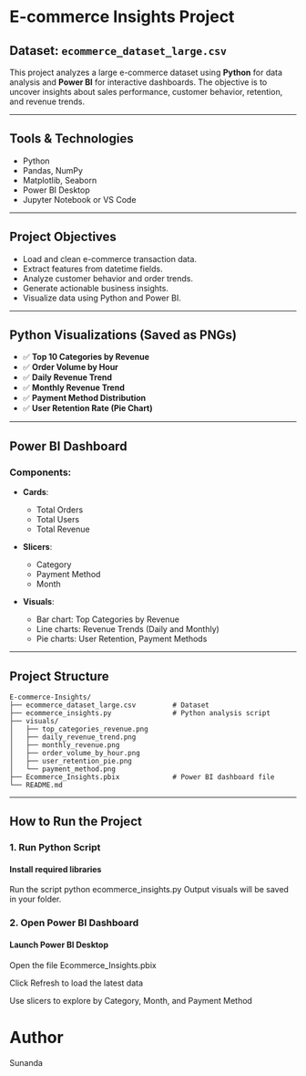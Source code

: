# E-commerce Insights Project

## Dataset: `ecommerce_dataset_large.csv`

This project analyzes a large e-commerce dataset using **Python** for data analysis and **Power BI** for interactive dashboards. The objective is to uncover insights about sales performance, customer behavior, retention, and revenue trends.

---

## Tools & Technologies

- Python 
- Pandas, NumPy
- Matplotlib, Seaborn
- Power BI Desktop
- Jupyter Notebook or VS Code

---

## Project Objectives

- Load and clean e-commerce transaction data.
- Extract features from datetime fields.
- Analyze customer behavior and order trends.
- Generate actionable business insights.
- Visualize data using Python and Power BI.

---

## Python Visualizations (Saved as PNGs)

- ✅ **Top 10 Categories by Revenue**
- ✅ **Order Volume by Hour**
- ✅ **Daily Revenue Trend**
- ✅ **Monthly Revenue Trend**
- ✅ **Payment Method Distribution**
- ✅ **User Retention Rate (Pie Chart)**

---

## Power BI Dashboard

### Components:
- **Cards**:
  - Total Orders
  - Total Users
  - Total Revenue

- **Slicers**:
  - Category
  - Payment Method
  - Month

- **Visuals**:
  - Bar chart: Top Categories by Revenue
  - Line charts: Revenue Trends (Daily and Monthly)
  - Pie charts: User Retention, Payment Methods

---

## Project Structure
```plaintext
E-commerce-Insights/
├── ecommerce_dataset_large.csv         # Dataset
├── ecommerce_insights.py               # Python analysis script
├── visuals/
│   ├── top_categories_revenue.png
│   ├── daily_revenue_trend.png
│   ├── monthly_revenue.png
│   ├── order_volume_by_hour.png
│   ├── user_retention_pie.png
│   └── payment_method.png
├── Ecommerce_Insights.pbix             # Power BI dashboard file
└── README.md
```

---
## How to Run the Project

### 1. Run Python Script

#### Install required libraries

Run the script
python ecommerce_insights.py
Output visuals will be saved in your folder.

### 2. Open Power BI Dashboard

#### Launch Power BI Desktop

Open the file Ecommerce_Insights.pbix

Click Refresh to load the latest data

Use slicers to explore by Category, Month, and Payment Method

# Author
Sunanda
